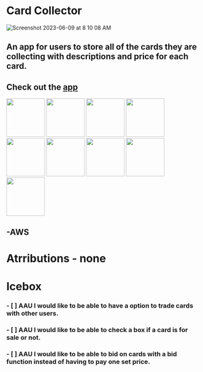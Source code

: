 # Card Collector

![Screenshot 2023-06-09 at 8 10 08 AM](https://github.com/Bballard96/Card-Collector/assets/110790998/6d5d74a9-39cc-49cf-902d-6e1930db994a)


## An app for users to store all of the cards they are collecting with descriptions and price for each card. 

## Check out the [app](https://brendan-card.fly.dev/cards/)



<img src="https://img.shields.io/badge/VSCode-0078D4?style=for-the-badge&logo=visual%20studio%20code&logoColor=white" width="100"/>  
<img src="https://img.shields.io/badge/JavaScript-323330?style=for-the-badge&logo=javascript&logoColor=F7DF1E" width="100"/>
<img src="https://img.shields.io/badge/HTML5-E34F26?style=for-the-badge&logo=html5&logoColor=white" width="100"/>  
<img src="https://img.shields.io/badge/css3-%231572B6.svg?style=for-the-badge&logo=css3&logoColor=white" width="100"/>  
 <img src="https://img.shields.io/badge/express.js-%23404d59.svg?style=for-the-badge&logo=express&logoColor=%2361DAFB" width="100"/> 
 <img src="https://img.shields.io/badge/Django-092E20?style=for-the-badge&logo=django&logoColor=white" width="100"/> 
 <img src="https://img.shields.io/badge/Python-14354C?style=for-the-badge&logo=python&logoColor=white" width="100"/> 
<img src="https://img.shields.io/badge/GIT-E44C30?style=for-the-badge&logo=git&logoColor=white" width="100"/>  
<img src="https://img.shields.io/badge/json-5E5C5C?style=for-the-badge&logo=json&logoColor=white" width="100"/> 

## -AWS 

# Atrributions - none 


# Icebox 
### - [ ] AAU I would like to be able to have a option to trade cards with other users. 
### - [ ] AAU I would like to be able to check a box if a card is for sale or not. 
### - [ ] AAU I would like to be able to bid on cards with a bid function instead of having to pay one set price.
